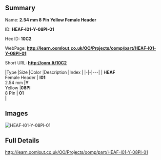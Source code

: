 

## Summary
 
Name: __2.54 mm 8 Pin Yellow Female Header__

ID: __HEAF-I01-Y-08PI-01__

Hex ID: __10C2__

WebPage: __http://learn.oomlout.co.uk/OO/Projects/oomp/part/HEAF-I01-Y-08PI-01__

Short URL: __http://oom.lt/10C2__


|Type   |Size   |Color   |Description   |Index   |
|-|-|---|
| __HEAF__ <br>Female Header  | __I01__<br>2.54 mm   |__Y__<br>Yellow    |__08PI__<br>8 Pin    | __01__<br>  |


## Images
![HEAF-I01-Y-08PI-01](http://oomlout.com/oomp-gen/parts/HEAF-I01-Y-08PI-01/HEAF-I01-Y-08PI-01_420.jpg)

## Full Details

 http://learn.oomlout.co.uk/OO/Projects/oomp/part/HEAF-I01-Y-08PI-01

